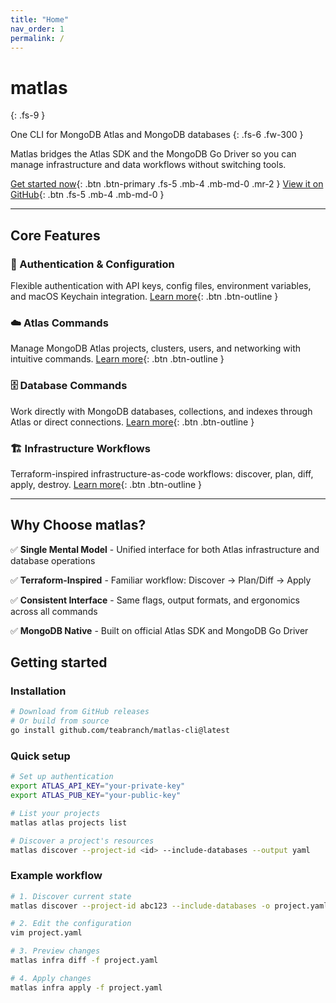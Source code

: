 ```yaml
---
title: "Home"
nav_order: 1
permalink: /
---
```


# matlas
{: .fs-9 }

One CLI for MongoDB Atlas and MongoDB databases
{: .fs-6 .fw-300 }

Matlas bridges the Atlas SDK and the MongoDB Go Driver so you can manage infrastructure and data workflows without switching tools.

[Get started now](#getting-started){: .btn .btn-primary .fs-5 .mb-4 .mb-md-0 .mr-2 }
[View it on GitHub](https://github.com/teabranch/matlas-cli){: .btn .fs-5 .mb-4 .mb-md-0 }

---

## Core Features

### 🔐 Authentication & Configuration
Flexible authentication with API keys, config files, environment variables, and macOS Keychain integration.
[Learn more](auth){: .btn .btn-outline }

### ☁️ Atlas Commands  
Manage MongoDB Atlas projects, clusters, users, and networking with intuitive commands.
[Learn more](atlas){: .btn .btn-outline }

### 🗄️ Database Commands
Work directly with MongoDB databases, collections, and indexes through Atlas or direct connections.
[Learn more](database){: .btn .btn-outline }

### 🏗️ Infrastructure Workflows
Terraform-inspired infrastructure-as-code workflows: discover, plan, diff, apply, destroy.
[Learn more](infra){: .btn .btn-outline }

---

## Why Choose matlas?

✅ **Single Mental Model** - Unified interface for both Atlas infrastructure and database operations

✅ **Terraform-Inspired** - Familiar workflow: Discover → Plan/Diff → Apply  

✅ **Consistent Interface** - Same flags, output formats, and ergonomics across all commands

✅ **MongoDB Native** - Built on official Atlas SDK and MongoDB Go Driver

## Getting started

### Installation

```bash
# Download from GitHub releases
# Or build from source
go install github.com/teabranch/matlas-cli@latest
```

### Quick setup

```bash
# Set up authentication
export ATLAS_API_KEY="your-private-key"
export ATLAS_PUB_KEY="your-public-key"

# List your projects
matlas atlas projects list

# Discover a project's resources
matlas discover --project-id <id> --include-databases --output yaml
```

### Example workflow

```bash
# 1. Discover current state
matlas discover --project-id abc123 --include-databases -o project.yaml

# 2. Edit the configuration
vim project.yaml

# 3. Preview changes  
matlas infra diff -f project.yaml

# 4. Apply changes
matlas infra apply -f project.yaml
```

